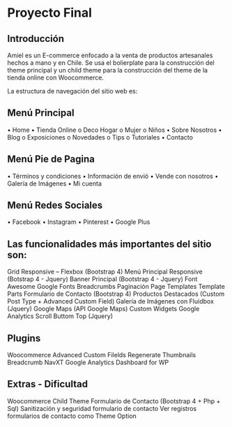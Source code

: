 # Proyecto Final


## Introducción

Amiel es un E-commerce enfocado a la venta de productos artesanales hechos a mano y en Chile.
Se usa el bolierplate para la construcción del theme principal y un child theme para la construcción del theme de la tienda online con Woocommerce.

La estructura de navegación del sitio web es:


## Menú Principal
•	Home
•	Tienda Online
    o	Deco Hogar
    o	Mujer
    o	Niños
•	Sobre Nosotros
•	Blog
    o	Exposiciones
    o	Novedades
    o	Tips
    o	Tutoriales
•	Contacto

## Menú Pie de Pagina
•	Términos y condiciones
•	Información de envió
•	Vende con nosotros
•	Galería de Imágenes
•	Mi cuenta

## Menú Redes Sociales
•	Facebook
•	Instagram
•	Pinterest
•	Google Plus


## Las funcionalidades más importantes del sitio son:

Grid Responsive – Flexbox (Bootstrap 4)
Menú Principal Responsive (Botstrap 4 - Jquery)
Banner Principal (Bootstrap 4 - Jquery)
Font Awesome
Google Fonts
Breadcrumbs
Paginación
Page Templates
Template Parts
Formulario de Contacto (Bootstrap 4)
Productos Destacados (Custom Post Type + Advanced Custom Field)
Galería de Imágenes con Fluidbox (Jquery)
Google Maps (API Google Maps)
Custom Widgets
Google Analytics
Scroll Buttom Top (Jquery)



## Plugins
Woocommerce
Advanced Custom Filelds
Regenerate Thumbnails
Breadcrumb NavXT
Google Analytics Dashboard for WP

## Extras - Dificultad
Woocommerce Child Theme
Formulario de Contacto (Bootstrap 4 + Php + Sql)
Sanitización y seguridad formulario de contacto
Ver registros formularios de contacto como Theme Option
